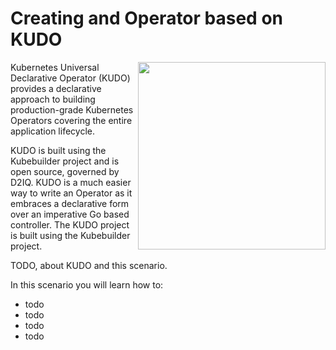 # Creating and Operator based on KUDO #

<img align="right" src="/javajon/courses/kubernetes-extensibility/kudo/assets/kudo.png" width="300">

Kubernetes Universal Declarative Operator (KUDO) provides a declarative approach to building production-grade Kubernetes Operators covering the entire application lifecycle.

KUDO is built using the Kubebuilder project and is open source, governed by D2IQ. KUDO is a much easier way to write an Operator as it embraces a declarative form over an imperative Go based controller. The KUDO project is built using the Kubebuilder project.

TODO, about KUDO and this scenario.

In this scenario you will learn how to:

- todo
- todo
- todo
- todo

